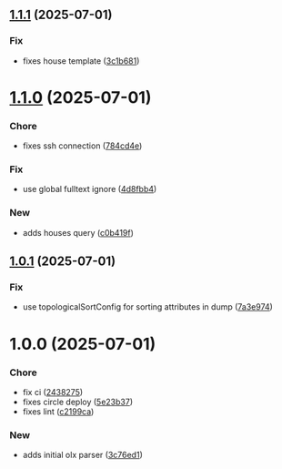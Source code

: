 ## [1.1.1](https://github.com/pustovitDmytro/hermod/compare/v1.1.0...v1.1.1) (2025-07-01)


### Fix

* fixes house template ([3c1b681](https://github.com/pustovitDmytro/hermod/commit/3c1b681610c203435c27f4d067d48711642e23ca))

# [1.1.0](https://github.com/pustovitDmytro/hermod/compare/v1.0.1...v1.1.0) (2025-07-01)


### Chore

* fixes ssh connection ([784cd4e](https://github.com/pustovitDmytro/hermod/commit/784cd4e1665b1e22ee360f493ce2b62ffc269353))

### Fix

* use global fulltext ignore ([4d8fbb4](https://github.com/pustovitDmytro/hermod/commit/4d8fbb4d28ea9fb447bec5f38d4ff0ee3085be4f))

### New

* adds houses query ([c0b419f](https://github.com/pustovitDmytro/hermod/commit/c0b419f21800fa320642483993c67fe2274b4145))

## [1.0.1](https://github.com/pustovitDmytro/hermod/compare/v1.0.0...v1.0.1) (2025-07-01)


### Fix

* use topologicalSortConfig for sorting attributes in dump ([7a3e974](https://github.com/pustovitDmytro/hermod/commit/7a3e974fb52b48942db0b1b9506bdc31fe38180f))

# 1.0.0 (2025-07-01)


### Chore

* fix ci ([2438275](https://github.com/pustovitDmytro/hermod/commit/24382754dca2f34bf99ca9df72391989f5339f4b))
* fixes circle deploy ([5e23b37](https://github.com/pustovitDmytro/hermod/commit/5e23b3708659e25ef202ca853bd0699215429c1e))
* fixes lint ([c2199ca](https://github.com/pustovitDmytro/hermod/commit/c2199ca6dbd08d571cd39adc3441bfb3fc4b8881))

### New

* adds initial olx parser ([3c76ed1](https://github.com/pustovitDmytro/hermod/commit/3c76ed15b56bc2829257549f46c32af69fb572ad))
